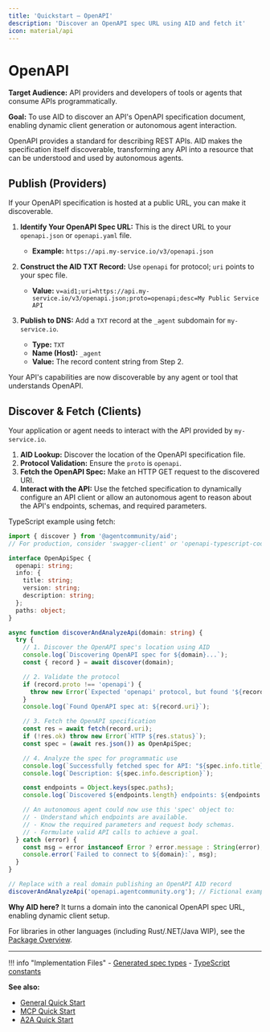 ```yaml
---
title: 'Quickstart — OpenAPI'
description: 'Discover an OpenAPI spec URL using AID and fetch it'
icon: material/api
---
```


# OpenAPI

**Target Audience:** API providers and developers of tools or agents that consume APIs programmatically.

**Goal:** To use AID to discover an API's OpenAPI specification document, enabling dynamic client generation or autonomous agent interaction.

OpenAPI provides a standard for describing REST APIs. AID makes the specification itself discoverable, transforming any API into a resource that can be understood and used by autonomous agents.

## Publish (Providers)

If your OpenAPI specification is hosted at a public URL, you can make it discoverable.

1.  **Identify Your OpenAPI Spec URL:** This is the direct URL to your `openapi.json` or `openapi.yaml` file.
    - **Example:** `https://api.my-service.io/v3/openapi.json`

2.  **Construct the AID TXT Record:** Use `openapi` for protocol; `uri` points to your spec file.
    - **Value:** `v=aid1;uri=https://api.my-service.io/v3/openapi.json;proto=openapi;desc=My Public Service API`

3.  **Publish to DNS:** Add a `TXT` record at the `_agent` subdomain for `my-service.io`.
    - **Type:** `TXT`
    - **Name (Host):** `_agent`
    - **Value:** The record content string from Step 2.

Your API's capabilities are now discoverable by any agent or tool that understands OpenAPI.

## Discover & Fetch (Clients)

Your application or agent needs to interact with the API provided by `my-service.io`.

1.  **AID Lookup:** Discover the location of the OpenAPI specification file.
2.  **Protocol Validation:** Ensure the `proto` is `openapi`.
3.  **Fetch the OpenAPI Spec:** Make an HTTP GET request to the discovered URI.
4.  **Interact with the API:** Use the fetched specification to dynamically configure an API client or allow an autonomous agent to reason about the API's endpoints, schemas, and required parameters.

TypeScript example using fetch:

```ts
import { discover } from '@agentcommunity/aid';
// For production, consider 'swagger-client' or 'openapi-typescript-codegen'

interface OpenApiSpec {
  openapi: string;
  info: {
    title: string;
    version: string;
    description: string;
  };
  paths: object;
}

async function discoverAndAnalyzeApi(domain: string) {
  try {
    // 1. Discover the OpenAPI spec's location using AID
    console.log(`Discovering OpenAPI spec for ${domain}...`);
    const { record } = await discover(domain);

    // 2. Validate the protocol
    if (record.proto !== 'openapi') {
      throw new Error(`Expected 'openapi' protocol, but found '${record.proto}'`);
    }
    console.log(`Found OpenAPI spec at: ${record.uri}`);

    // 3. Fetch the OpenAPI specification
    const res = await fetch(record.uri);
    if (!res.ok) throw new Error(`HTTP ${res.status}`);
    const spec = (await res.json()) as OpenApiSpec;

    // 4. Analyze the spec for programmatic use
    console.log(`Successfully fetched spec for API: "${spec.info.title}" (v${spec.info.version})`);
    console.log(`Description: ${spec.info.description}`);

    const endpoints = Object.keys(spec.paths);
    console.log(`Discovered ${endpoints.length} endpoints: ${endpoints.slice(0, 3).join(', ')}...`);

    // An autonomous agent could now use this 'spec' object to:
    // - Understand which endpoints are available.
    // - Know the required parameters and request body schemas.
    // - Formulate valid API calls to achieve a goal.
  } catch (error) {
    const msg = error instanceof Error ? error.message : String(error);
    console.error(`Failed to connect to ${domain}:`, msg);
  }
}

// Replace with a real domain publishing an OpenAPI AID record
discoverAndAnalyzeApi('openapi.agentcommunity.org'); // Fictional example domain
```

**Why AID here?** It turns a domain into the canonical OpenAPI spec URL, enabling dynamic client setup.

For libraries in other languages (including Rust/.NET/Java WIP), see the [Package Overview](./index.md#package-overview).

---

!!! info "Implementation Files" - [Generated spec types](../protocol/spec.ts) - [TypeScript constants](../packages/aid/src/constants.ts)

**See also:**

- [General Quick Start](./index.md)
- [MCP Quick Start](./quickstart_mcp.md)
- [A2A Quick Start](./quickstart_a2a.md)

